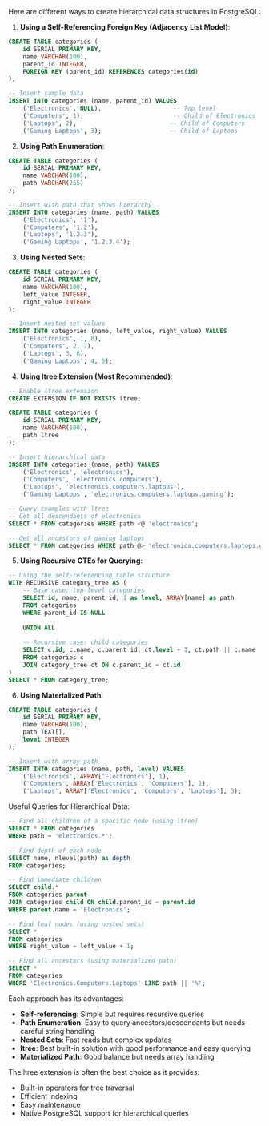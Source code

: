 Here are different ways to create hierarchical data structures in PostgreSQL:

1. **Using a Self-Referencing Foreign Key (Adjacency List Model)**:
```sql
CREATE TABLE categories (
    id SERIAL PRIMARY KEY,
    name VARCHAR(100),
    parent_id INTEGER,
    FOREIGN KEY (parent_id) REFERENCES categories(id)
);

-- Insert sample data
INSERT INTO categories (name, parent_id) VALUES
    ('Electronics', NULL),                    -- Top level
    ('Computers', 1),                         -- Child of Electronics
    ('Laptops', 2),                          -- Child of Computers
    ('Gaming Laptops', 3);                   -- Child of Laptops
```

2. **Using Path Enumeration**:
```sql
CREATE TABLE categories (
    id SERIAL PRIMARY KEY,
    name VARCHAR(100),
    path VARCHAR(255)
);

-- Insert with path that shows hierarchy
INSERT INTO categories (name, path) VALUES
    ('Electronics', '1'),
    ('Computers', '1.2'),
    ('Laptops', '1.2.3'),
    ('Gaming Laptops', '1.2.3.4');
```

3. **Using Nested Sets**:
```sql
CREATE TABLE categories (
    id SERIAL PRIMARY KEY,
    name VARCHAR(100),
    left_value INTEGER,
    right_value INTEGER
);

-- Insert nested set values
INSERT INTO categories (name, left_value, right_value) VALUES
    ('Electronics', 1, 8),
    ('Computers', 2, 7),
    ('Laptops', 3, 6),
    ('Gaming Laptops', 4, 5);
```

4. **Using ltree Extension (Most Recommended)**:
```sql
-- Enable ltree extension
CREATE EXTENSION IF NOT EXISTS ltree;

CREATE TABLE categories (
    id SERIAL PRIMARY KEY,
    name VARCHAR(100),
    path ltree
);

-- Insert hierarchical data
INSERT INTO categories (name, path) VALUES
    ('Electronics', 'electronics'),
    ('Computers', 'electronics.computers'),
    ('Laptops', 'electronics.computers.laptops'),
    ('Gaming Laptops', 'electronics.computers.laptops.gaming');

-- Query examples with ltree
-- Get all descendants of electronics
SELECT * FROM categories WHERE path <@ 'electronics';

-- Get all ancestors of gaming laptops
SELECT * FROM categories WHERE path @> 'electronics.computers.laptops.gaming';
```

5. **Using Recursive CTEs for Querying**:
```sql
-- Using the self-referencing table structure
WITH RECURSIVE category_tree AS (
    -- Base case: top-level categories
    SELECT id, name, parent_id, 1 as level, ARRAY[name] as path
    FROM categories
    WHERE parent_id IS NULL
    
    UNION ALL
    
    -- Recursive case: child categories
    SELECT c.id, c.name, c.parent_id, ct.level + 1, ct.path || c.name
    FROM categories c
    JOIN category_tree ct ON c.parent_id = ct.id
)
SELECT * FROM category_tree;
```

6. **Using Materialized Path**:
```sql
CREATE TABLE categories (
    id SERIAL PRIMARY KEY,
    name VARCHAR(100),
    path TEXT[],
    level INTEGER
);

-- Insert with array path
INSERT INTO categories (name, path, level) VALUES
    ('Electronics', ARRAY['Electronics'], 1),
    ('Computers', ARRAY['Electronics', 'Computers'], 2),
    ('Laptops', ARRAY['Electronics', 'Computers', 'Laptops'], 3);
```

Useful Queries for Hierarchical Data:

```sql
-- Find all children of a specific node (using ltree)
SELECT * FROM categories 
WHERE path ~ 'electronics.*';

-- Find depth of each node
SELECT name, nlevel(path) as depth 
FROM categories;

-- Find immediate children
SELECT child.* 
FROM categories parent
JOIN categories child ON child.parent_id = parent.id
WHERE parent.name = 'Electronics';

-- Find leaf nodes (using nested sets)
SELECT * 
FROM categories 
WHERE right_value = left_value + 1;

-- Find all ancestors (using materialized path)
SELECT * 
FROM categories 
WHERE 'Electronics.Computers.Laptops' LIKE path || '%';
```

Each approach has its advantages:

- **Self-referencing**: Simple but requires recursive queries
- **Path Enumeration**: Easy to query ancestors/descendants but needs careful string handling
- **Nested Sets**: Fast reads but complex updates
- **ltree**: Best built-in solution with good performance and easy querying
- **Materialized Path**: Good balance but needs array handling

The ltree extension is often the best choice as it provides:
- Built-in operators for tree traversal
- Efficient indexing
- Easy maintenance
- Native PostgreSQL support for hierarchical queries